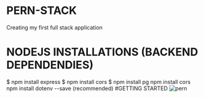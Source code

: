# PERN-STACK 
Creating my first full stack application
# NODEJS INSTALLATIONS (BACKEND DEPENDENDIES)
$ npm install express
$ npm install cors
$ npm install pg
npm install cors
npm install dotenv --save (recommended)
#GETTING STARTED
![pern](https://github.com/AnthonyEmm/PERN-STACK/assets/85039578/db8325b7-9e2e-4cf0-b37d-3b5a9f20f32f)
